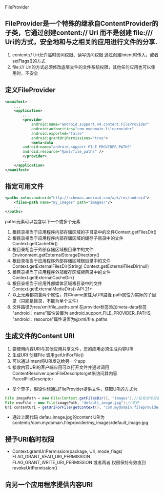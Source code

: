 FileProvider

## FileProvider是一个特殊的继承自ContentProvider的子类，它通过创建content:// Uri 而不是创建 file:/// Uri的方式，安全地和与之相关的应用进行文件的分享.
1. content:// Uri允许临时访问权限、读写访问权限 通过创建Intent时传入，或者setFlags()的方式
2. file:/// Uri的方式必须修改底层文件的文件系统权限，其他任何应用也可以使用时，不安全

## 定义FileProvider
```xml
<manifest>
    ...
    <application>
        ...
        <provider
            android:name="android.support.v4.content.FileProvider"
            android:authorities="com.mydomain.fileprovider"
            android:exported="false"
            android:grantUriPermissions="true">
            <meta-data
        android:name="android.support.FILE_PROVIDER_PATHS"
        android:resource="@xml/file_paths" />
        </provider>
        ...
    </application>
</manifest>
```

## 指定可用文件

```xml
<paths xmlns:android="http://schemas.android.com/apk/res/android">
    <files-path name="my_images" path="images/"/>
    ...
</paths>
```
paths元素可以包含以下一个或多个元素
1. <files-path name="name" path="path" /> 根目录相当于应用程序内部存储区域的子目录中的文件Context.getFilesDir()
2. <cache-path name="name" path="path" /> 根目录相当于应用程序内部存储区域的缓存子目录中的文件Context.getCacheDir()
3. <external-path name="name" path="path" /> 根目录相当于外部存储区域根目录中的文件Environment.getExternalStorageDirectory()
4. <external-files-path name="name" path="path" />根目录相当于应用程序外部存储区域根目录中的文件Context.getExternalFilesDir(String) Context.getExternalFilesDir(null)
5. <external-cache-path name="name" path="path" /> 根目录相当于应用程序外部缓存区域根目录中的文件Context.getExternalCacheDir()
6. <external-media-path name="name" path="path" /> 根目录相当于应用外部媒体区域根目录中的文件Context.getExternalMediaDirs() API 21+
7. 以上元素都包含两个属性，其中name属性为URI路径 path属性为实际的子目录（只能是目录，不能为单个文件）
8. 文件路径为res/xml/file_paths.xml 在provider标签添加meta-data标签 "android：name”属性设置为 android.support.FILE_PROVIDER_PATHS, "android：resource"属性设置为@xml/file_paths

## 生成文件的Content URI
1. 要使用内容URI与其他应用共享文件，您的应用必须生成内容URI
2. 生成URI 创建File 调用getUriForFile() 
3. 可以通过Intent将URI发送给另一个app
4. 接收内容URI的客户端应用可以打开文件并通过调用ContentResolver.openFileDescriptorget来访问其内容 ParcelFileDescriptor

+ 举个栗子，假设你想通过FileProvider提供文件，获取URI的方式为
```java
File imagePath = new File(Context.getFilesDir(), "images");//私有文件目录
File newFile = new File(imagePath, "default_image.jpg");//文件
Uri contentUri = getUriForFile(getContext(), "com.mydomain.fileprovider", newFile);
```
+ 通过上面代码 defau_image.jpg的content URI为 content://com.mydomain.fileprovider/my_images/default_image.jpg

## 授予URI临时权限
+ Context.grantUriPermission(package, Uri, mode_flags) FLAG_GRANT_READ_URI_PERMISSION FLAG_GRANT_WRITE_URI_PERMISSION 或者两者 权限保持有效直到revokeUriPermission()

## 向另一个应用程序提供内容URI


